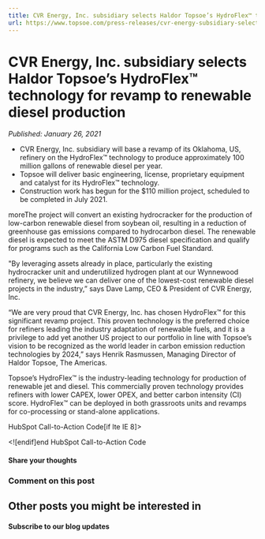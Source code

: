 ```yaml
---
title: CVR Energy, Inc. subsidiary selects Haldor Topsoe’s HydroFlex™ technology for revamp to renewable diesel production
url: https://www.topsoe.com/press-releases/cvr-energy-subsidiary-selects-topsoes-hydroflex#main-content
---
```


# CVR Energy, Inc. subsidiary selects Haldor Topsoe’s HydroFlex™ technology for revamp to renewable diesel production

*Published: January 26, 2021*

- CVR Energy, Inc. subsidiary will base a revamp of its Oklahoma, US, refinery on the HydroFlex™ technology to produce approximately 100 million gallons of renewable diesel per year.
- Topsoe will deliver basic engineering, license, proprietary equipment and catalyst for its HydroFlex™ technology.
- Construction work has begun for the $110 million project, scheduled to be completed in July 2021.

moreThe project will convert an existing hydrocracker for the production of low-carbon renewable diesel from soybean oil, resulting in a reduction of greenhouse gas emissions compared to hydrocarbon diesel. The renewable diesel is expected to meet the ASTM D975 diesel specification and qualify for programs such as the California Low Carbon Fuel Standard.

"By leveraging assets already in place, particularly the existing hydrocracker unit and underutilized hydrogen plant at our Wynnewood refinery, we believe we can deliver one of the lowest-cost renewable diesel projects in the industry,” says Dave Lamp, CEO & President of CVR Energy, Inc.

“We are very proud that CVR Energy, Inc. has chosen HydroFlex™ for this significant revamp project. This proven technology is the preferred choice for refiners leading the industry adaptation of renewable fuels, and it is a privilege to add yet another US project to our portfolio in line with Topsoe’s vision to be recognized as the world leader in carbon emission reduction technologies by 2024,” says Henrik Rasmussen, Managing Director of Haldor Topsoe, The Americas.

Topsoe’s HydroFlex™ is the industry-leading technology for production of renewable jet and diesel. This commercially proven technology provides refiners with lower CAPEX, lower OPEX, and better carbon intensity (CI) score. HydroFlex™ can be deployed in both grassroots units and revamps for co-processing or stand-alone applications.

HubSpot Call-to-Action Code[if lte IE 8]><div id="hs-cta-ie-element"></div><![endif][](https://cta-redirect.hubspot.com/cta/redirect/2115834/0cb6813f-2cc9-429f-92fa-133b465db805)end HubSpot Call-to-Action Code

#### Share your thoughts

### Comment on this post

## Other posts you might be interested in

#### Subscribe to our blog updates